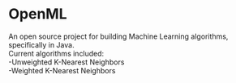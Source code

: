 OpenML
======
An open source project for building Machine Learning algorithms, specifically in Java.
<br>
Current algorithms included:
<br>
-Unweighted K-Nearest Neighbors
<br>
-Weighted K-Nearest Neighbors
